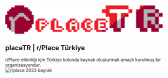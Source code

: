 ![r/place 2023 banner](https://raw.githubusercontent.com/placeTR/.github/main/profile/placeTR-txt.svg)
## placeTR | r/Place Türkiye
r/Place etkinliği için Türkiye kolunda kaynak oluşturmak amaçlı kurulmuş bir organizasyondur.  
![r/place 2023 bayrak](https://cdn.discordapp.com/attachments/1131954606344253501/1133045714092564560/TASARIM_FINAL.png)
